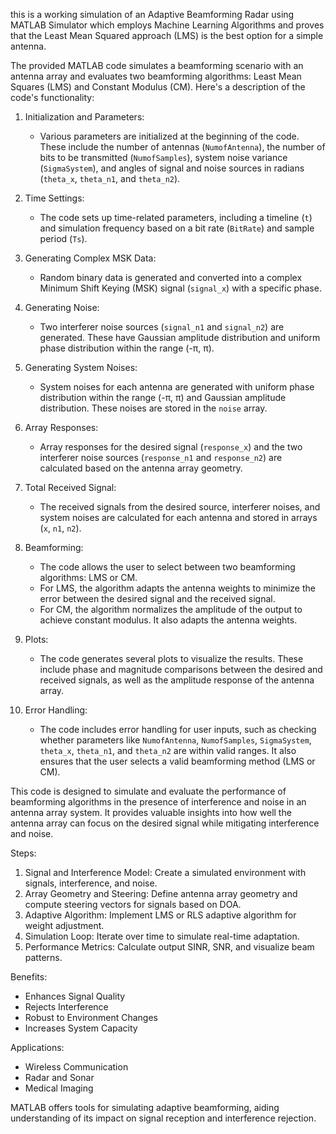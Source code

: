 this is a working simulation of an Adaptive Beamforming Radar using MATLAB Simulator which employs Machine Learning Algorithms and proves that the Least Mean Squared approach (LMS) is the best option for a simple antenna.

The provided MATLAB code simulates a beamforming scenario with an antenna array and evaluates two beamforming algorithms: Least Mean Squares (LMS) and Constant Modulus (CM). Here's a description of the code's functionality:

1. Initialization and Parameters:
   - Various parameters are initialized at the beginning of the code. These include the number of antennas (`NumofAntenna`), the number of bits to be transmitted (`NumofSamples`), system noise variance (`SigmaSystem`), and angles of signal and noise sources in radians (`theta_x`, `theta_n1`, and `theta_n2`).

2. Time Settings:
   - The code sets up time-related parameters, including a timeline (`t`) and simulation frequency based on a bit rate (`BitRate`) and sample period (`Ts`).

3. Generating Complex MSK Data:
   - Random binary data is generated and converted into a complex Minimum Shift Keying (MSK) signal (`signal_x`) with a specific phase.

4. Generating Noise:
   - Two interferer noise sources (`signal_n1` and `signal_n2`) are generated. These have Gaussian amplitude distribution and uniform phase distribution within the range (-π, π).

5. Generating System Noises:
   - System noises for each antenna are generated with uniform phase distribution within the range (-π, π) and Gaussian amplitude distribution. These noises are stored in the `noise` array.

6. Array Responses:
   - Array responses for the desired signal (`response_x`) and the two interferer noise sources (`response_n1` and `response_n2`) are calculated based on the antenna array geometry.

7. Total Received Signal:
   - The received signals from the desired source, interferer noises, and system noises are calculated for each antenna and stored in arrays (`x`, `n1`, `n2`).

8. Beamforming:
   - The code allows the user to select between two beamforming algorithms: LMS or CM. 
   - For LMS, the algorithm adapts the antenna weights to minimize the error between the desired signal and the received signal.
   - For CM, the algorithm normalizes the amplitude of the output to achieve constant modulus. It also adapts the antenna weights.
   
9. Plots:
   - The code generates several plots to visualize the results. These include phase and magnitude comparisons between the desired and received signals, as well as the amplitude response of the antenna array.

10. Error Handling:
    - The code includes error handling for user inputs, such as checking whether parameters like `NumofAntenna`, `NumofSamples`, `SigmaSystem`, `theta_x`, `theta_n1`, and `theta_n2` are within valid ranges. It also ensures that the user selects a valid beamforming method (LMS or CM).

This code is designed to simulate and evaluate the performance of beamforming algorithms in the presence of interference and noise in an antenna array system. It provides valuable insights into how well the antenna array can focus on the desired signal while mitigating interference and noise.

Steps:
1. Signal and Interference Model:
Create a simulated environment with signals, interference, and noise.
2. Array Geometry and Steering:
Define antenna array geometry and compute steering vectors for signals based on DOA.
3. Adaptive Algorithm:
Implement LMS or RLS adaptive algorithm for weight adjustment.
4. Simulation Loop:
Iterate over time to simulate real-time adaptation.
5. Performance Metrics:
Calculate output SINR, SNR, and visualize beam patterns.

Benefits:
- Enhances Signal Quality
- Rejects Interference
- Robust to Environment Changes
- Increases System Capacity

Applications:
- Wireless Communication
- Radar and Sonar
- Medical Imaging

MATLAB offers tools for simulating adaptive beamforming, aiding understanding of its impact on signal reception and interference rejection.
